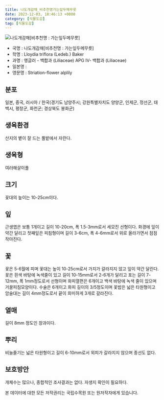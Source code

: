 ```yaml
---
title: 나도개감채_비추천명가는잎두메무릇
date: 2023-12-03, 18:46:13 +0800
category: [식물도감]
tag: [식물도감]
---
```




![나도개감채[비추천명 : 가는잎두메무릇]](http://www.nature.go.kr/fileUpload/plants/basic/Liliaceae/Lloydia/15159/1_th2.JPG)
- 국명 : 나도개감채[비추천명 : 가는잎두메무릇]
- 학명 : Lloydia triflora (Ledeb.) Baker
- 과명 : 앵글러 - 백합과 (Liliaceae) APG Ⅳ- 백합과 (Liliaceae)
- 일본명 : 
- 영문명 : Striation-flower alplily


## 분포
일본, 중국, 러시아 / 한국(경기도 남양주시; 강원특별자치도 양양군, 인제군, 정선군, 태백시, 평창군, 화천군; 경상북도 봉화군) 
## 생육환경
산지의 볕이 잘 드는 풀밭에서 자란다.
## 생육형
여러해살이풀 
## 크기
꽃대의 높이는 10-25cm이다.
## 잎
근생엽은 보통 1개이고 길이 10-20cm, 폭 1.5-3mm로서 세모진 선형이다. 화경에 잎이 약간 달리고 첫째잎은 피침형이며 길이 3-6cm, 폭 4-6mm로서 위로 올라가면서 점점 작아진다.
## 꽃
꽃은 5-6월에 피며 꽃대는 높이 10-25cm로서 가지가 갈라지지 않고 잎이 약간 달린다. 꽃은 흰색 바탕에 녹색줄이 있고 길이 10-15mm로서 2-6개가 달리고 포는 길이 7-12mm, 폭 1mm정도로서 선형이며 화피열편은 6개이고 백색 바탕에 녹색 줄이 있으며 거꿀피침모양이다. 수술은 6개이고 화피 길이의 3/5정도이며 꽃밥은 넓은 타원형이고 암술대는 길이 4mm정도로서 끝이 희미하게 3개로 갈라진다.
## 열매
길이 8mm 정도인 장과이다.
## 뿌리
비늘줄기는 넓은 타원형이고 길이 6-10mm로서 외피가 갈라지지 않으며 종선도 없다.
## 보호방안
개체수는 많으나, 종합적인 조사결과는 없다. 자생지 확인이 필요하다.






본 데이터에 대한 모든 저작권리는 국립수목원 또는 원저작자에게 있습니다.
